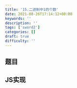 ```yaml
---
title: '15.二进制中1的个数'
date: 2021-08-26T17:14:12+08:00
keywords: ''
description: ''
tags: ['sword2']
categories: []
draft: true
difficulty: ''
---
```


## 题目


## JS实现 

```javascript

```
